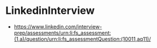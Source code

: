 # LinkedinInterview

- https://www.linkedin.com/interview-prep/assessments/urn:li:fs_assessment:(1,a)/question/urn:li:fs_assessmentQuestion:(10011,aq11)/
